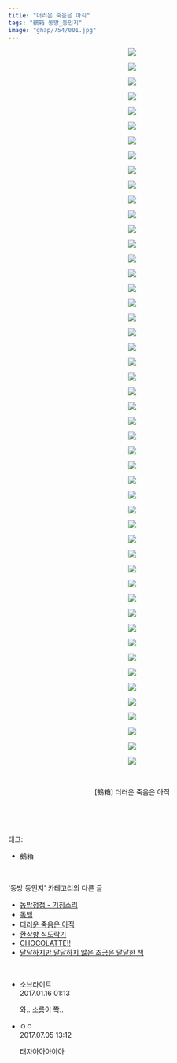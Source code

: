 ```yaml
---
title: "더러운 죽음은 아직"
tags: "鵺箱 동방_동인지"
image: "ghap/754/001.jpg"
---
```

<div class="article">
<p style="text-align: center; clear: none; float: none;"><img src="{{ site.nasurl }}/ghap/754/001.jpg"/></p>
<p style="text-align: center; clear: none; float: none;"><img src="{{ site.nasurl }}/ghap/754/002.jpg"/></p>
<p style="text-align: center; clear: none; float: none;"><img src="{{ site.nasurl }}/ghap/754/003.jpg"/></p>
<p style="text-align: center; clear: none; float: none;"><img src="{{ site.nasurl }}/ghap/754/004.jpg"/></p>
<p style="text-align: center; clear: none; float: none;"><img src="{{ site.nasurl }}/ghap/754/005.jpg"/></p>
<p style="text-align: center; clear: none; float: none;"><img src="{{ site.nasurl }}/ghap/754/006.jpg"/></p>
<p style="text-align: center; clear: none; float: none;"><img src="{{ site.nasurl }}/ghap/754/007.jpg"/></p>
<p style="text-align: center; clear: none; float: none;"><img src="{{ site.nasurl }}/ghap/754/008.jpg"/></p>
<p style="text-align: center; clear: none; float: none;"><img src="{{ site.nasurl }}/ghap/754/009.jpg"/></p>
<p style="text-align: center; clear: none; float: none;"><img src="{{ site.nasurl }}/ghap/754/010.jpg"/></p>
<p style="text-align: center; clear: none; float: none;"><img src="{{ site.nasurl }}/ghap/754/011.jpg"/></p>
<p style="text-align: center; clear: none; float: none;"><img src="{{ site.nasurl }}/ghap/754/012.jpg"/></p>
<p style="text-align: center; clear: none; float: none;"><img src="{{ site.nasurl }}/ghap/754/013.jpg"/></p>
<p style="text-align: center; clear: none; float: none;"><img src="{{ site.nasurl }}/ghap/754/014.jpg"/></p>
<p style="text-align: center; clear: none; float: none;"><img src="{{ site.nasurl }}/ghap/754/015.jpg"/></p>
<p style="text-align: center; clear: none; float: none;"><img src="{{ site.nasurl }}/ghap/754/016.jpg"/></p>
<p style="text-align: center; clear: none; float: none;"><img src="{{ site.nasurl }}/ghap/754/017.jpg"/></p>
<p style="text-align: center; clear: none; float: none;"><img src="{{ site.nasurl }}/ghap/754/018.jpg"/></p>
<p style="text-align: center; clear: none; float: none;"><img src="{{ site.nasurl }}/ghap/754/019.jpg"/></p>
<p style="text-align: center; clear: none; float: none;"><img src="{{ site.nasurl }}/ghap/754/020.jpg"/></p>
<p style="text-align: center; clear: none; float: none;"><img src="{{ site.nasurl }}/ghap/754/021.jpg"/></p>
<p style="text-align: center; clear: none; float: none;"><img src="{{ site.nasurl }}/ghap/754/022.jpg"/></p>
<p style="text-align: center; clear: none; float: none;"><img src="{{ site.nasurl }}/ghap/754/023.jpg"/></p>
<p style="text-align: center; clear: none; float: none;"><img src="{{ site.nasurl }}/ghap/754/024.jpg"/></p>
<p style="text-align: center; clear: none; float: none;"><img src="{{ site.nasurl }}/ghap/754/025.jpg"/></p>
<p style="text-align: center; clear: none; float: none;"><img src="{{ site.nasurl }}/ghap/754/026.jpg"/></p>
<p style="text-align: center; clear: none; float: none;"><img src="{{ site.nasurl }}/ghap/754/027.jpg"/></p>
<p style="text-align: center; clear: none; float: none;"><img src="{{ site.nasurl }}/ghap/754/028.jpg"/></p>
<p style="text-align: center; clear: none; float: none;"><img src="{{ site.nasurl }}/ghap/754/029.jpg"/></p>
<p style="text-align: center; clear: none; float: none;"><img src="{{ site.nasurl }}/ghap/754/030.jpg"/></p>
<p style="text-align: center; clear: none; float: none;"><img src="{{ site.nasurl }}/ghap/754/031.jpg"/></p>
<p style="text-align: center; clear: none; float: none;"><img src="{{ site.nasurl }}/ghap/754/032.jpg"/></p>
<p style="text-align: center; clear: none; float: none;"><img src="{{ site.nasurl }}/ghap/754/033.jpg"/></p>
<p style="text-align: center; clear: none; float: none;"><img src="{{ site.nasurl }}/ghap/754/034.jpg"/></p>
<p style="text-align: center; clear: none; float: none;"><img src="{{ site.nasurl }}/ghap/754/035.jpg"/></p>
<p style="text-align: center; clear: none; float: none;"><img src="{{ site.nasurl }}/ghap/754/036.jpg"/></p>
<p style="text-align: center; clear: none; float: none;"><img src="{{ site.nasurl }}/ghap/754/037.jpg"/></p>
<p style="text-align: center; clear: none; float: none;"><img src="{{ site.nasurl }}/ghap/754/038.jpg"/></p>
<p style="text-align: center; clear: none; float: none;"><img src="{{ site.nasurl }}/ghap/754/039.jpg"/></p>
<p style="text-align: center; clear: none; float: none;"><img src="{{ site.nasurl }}/ghap/754/040.jpg"/></p>
<p style="text-align: center; clear: none; float: none;"><img src="{{ site.nasurl }}/ghap/754/041.jpg"/></p>
<p style="text-align: center; clear: none; float: none;"><img src="{{ site.nasurl }}/ghap/754/042.jpg"/></p>
<p style="text-align: center; clear: none; float: none;"><img src="{{ site.nasurl }}/ghap/754/043.jpg"/></p>
<p style="text-align: center; clear: none; float: none;"><img src="{{ site.nasurl }}/ghap/754/044.jpg"/></p>
<p style="text-align: center; clear: none; float: none;"><img src="{{ site.nasurl }}/ghap/754/045.jpg"/></p>
<p style="text-align: center; clear: none; float: none;"><img src="{{ site.nasurl }}/ghap/754/046.jpg"/></p>
<p style="text-align: center; clear: none; float: none;"><img src="{{ site.nasurl }}/ghap/754/047.jpg"/></p>
<p style="text-align: center; clear: none; float: none;"><img src="{{ site.nasurl }}/ghap/754/048.jpg"/></p>
<p style="text-align: center; clear: none; float: none;"><img src="{{ site.nasurl }}/ghap/754/049.jpg"/></p>
<p style="text-align: center; clear: none; float: none;"><br/></p>
<p style="text-align: center; clear: none; float: none;">[鵺箱] 더러운 죽음은 아직</p>
<p><br/></p>
</div><br/>
<div class="tagTrail">
<p>태그: </p>
<ul>
<li>鵺箱</li>
</ul>
</div><br/>
<div class="another">
<p>'동방 동인지' 카테고리의 다른 글</p>
<ul>
<li><a href="/2016-07-08-ghap_756">동방청첩 - 기침소리</a></li>
<li><a href="/2016-07-08-ghap_755">독백</a></li>
<li><a href="/2016-07-08-ghap_754">더러운 죽음은 아직</a></li>
<li><a href="/2016-07-08-ghap_753">환상향 식도락기</a></li>
<li><a href="/2016-07-08-ghap_752">CHOCOLATTE!!</a></li>
<li><a href="/2016-07-08-ghap_751">달달하지만 달달하지 않은 조금은 달달한 책</a></li>
</ul>
</div><br/>
<div class="cb_module cb_fluid">
<div class="cb_wrt cb_profile">
<div class="comment">
<ul>
<li class="cb_thumb_off" id="comment14892666">
<div class="cb_comment_area">
<div class="cb_info_area">
<div class="cb_section">
<span class="cb_nick_name">소브라이트</span>
</div>
<div class="cb_section">
<span class="cb_date">2017.01.16 01:13 </span>
</div>
</div>
<div class="cb_dsc_comment">
<p class="cb_dsc">
											와.. 소름이 쫙..
										</p>
</div>
</div></li>
<li class="cb_thumb_off" id="comment15029767">
<div class="cb_comment_area">
<div class="cb_info_area">
<div class="cb_section">
<span class="cb_nick_name">ㅇㅇ</span>
</div>
<div class="cb_section">
<span class="cb_date">2017.07.05 13:12 </span>
</div>
</div>
<div class="cb_dsc_comment">
<p class="cb_dsc">
											태자아아아아아
										</p>
</div>
</div></li>
</ul>
</div>
</div><!-- commentList close -->
</div><br/>
